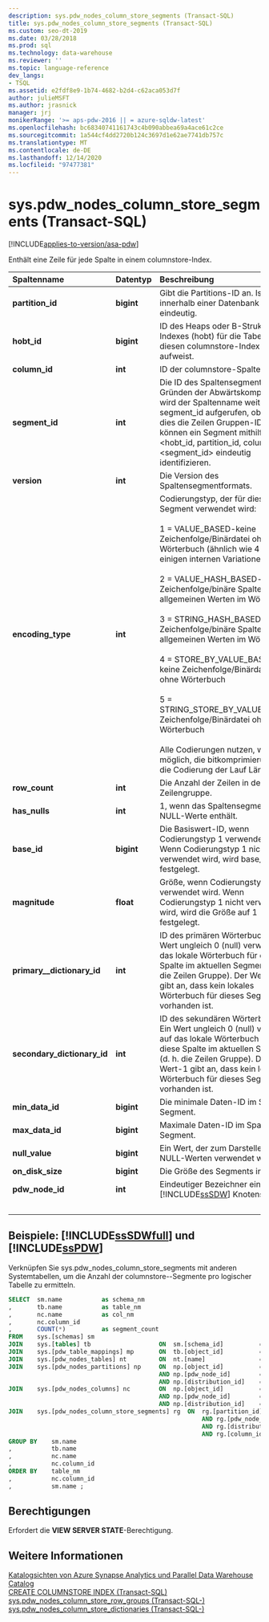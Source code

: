 ```yaml
---
description: sys.pdw_nodes_column_store_segments (Transact-SQL)
title: sys.pdw_nodes_column_store_segments (Transact-SQL)
ms.custom: seo-dt-2019
ms.date: 03/28/2018
ms.prod: sql
ms.technology: data-warehouse
ms.reviewer: ''
ms.topic: language-reference
dev_langs:
- TSQL
ms.assetid: e2fdf8e9-1b74-4682-b2d4-c62aca053d7f
author: julieMSFT
ms.author: jrasnick
manager: jrj
monikerRange: '>= aps-pdw-2016 || = azure-sqldw-latest'
ms.openlocfilehash: bc68340741161743c4b090abbea69a4ace61c2ce
ms.sourcegitcommit: 1a544cf4dd2720b124c3697d1e62ae7741db757c
ms.translationtype: MT
ms.contentlocale: de-DE
ms.lasthandoff: 12/14/2020
ms.locfileid: "97477381"
---
```

# <a name="syspdw_nodes_column_store_segments-transact-sql"></a>sys.pdw_nodes_column_store_segments (Transact-SQL)

[!INCLUDE[applies-to-version/asa-pdw](../../includes/applies-to-version/asa-pdw.md)]

Enthält eine Zeile für jede Spalte in einem columnstore-Index.

| Spaltenname                 | Datentyp  | Beschreibung                                                  |
| :-------------------------- | :--------- | :----------------------------------------------------------- |
| **partition_id**            | **bigint** | Gibt die Partitions-ID an. Ist innerhalb einer Datenbank eindeutig.     |
| **hobt_id**                 | **bigint** | ID des Heaps oder B-Struktur-Indexes (hobt) für die Tabelle, die diesen columnstore-Index aufweist. |
| **column_id**               | **int**    | ID der columnstore-Spalte.                                |
| **segment_id**              | **int**    | Die ID des Spaltensegments. Aus Gründen der Abwärtskompatibilität wird der Spaltenname weiterhin segment_id aufgerufen, obwohl dies die Zeilen Gruppen-ID ist. Sie können ein Segment mithilfe <hobt_id, partition_id, column_id>, <segment_id> eindeutig identifizieren. |
| **version**                 | **int**    | Die Version des Spaltensegmentformats.                        |
| **encoding_type**           | **int**    | Codierungstyp, der für dieses Segment verwendet wird:<br /><br /> 1 = VALUE_BASED-keine Zeichenfolge/Binärdatei ohne Wörterbuch (ähnlich wie 4 mit einigen internen Variationen)<br /><br /> 2 = VALUE_HASH_BASED-nicht-Zeichenfolge/binäre Spalte mit allgemeinen Werten im Wörterbuch<br /><br /> 3 = STRING_HASH_BASED Zeichenfolge/binäre Spalte mit allgemeinen Werten im Wörterbuch<br /><br /> 4 = STORE_BY_VALUE_BASED-keine Zeichenfolge/Binärdatei ohne Wörterbuch<br /><br /> 5 = STRING_STORE_BY_VALUE_BASED Zeichenfolge/Binärdatei ohne Wörterbuch<br /><br /> Alle Codierungen nutzen, wenn möglich, die bitkomprimierung und die Codierung der Lauf Länge. |
| **row_count**               | **int**    | Die Anzahl der Zeilen in der Zeilengruppe.                             |
| **has_nulls**               | **int**    | 1, wenn das Spaltensegment NULL-Werte enthält.                     |
| **base_id**                 | **bigint** | Die Basiswert-ID, wenn Codierungstyp 1 verwendet wird.  Wenn Codierungstyp 1 nicht verwendet wird, wird base_id auf 1 festgelegt. |
| **magnitude**               | **float**  | Größe, wenn Codierungstyp 1 verwendet wird.  Wenn Codierungstyp 1 nicht verwendet wird, wird die Größe auf 1 festgelegt. |
| **primary__dictionary_id**  | **int**    | ID des primären Wörterbuchs. Ein Wert ungleich 0 (null) verweist auf das lokale Wörterbuch für diese Spalte im aktuellen Segment (d. h. die Zeilen Gruppe). Der Wert-1 gibt an, dass kein lokales Wörterbuch für dieses Segment vorhanden ist. |
| **secondary_dictionary_id** | **int**    | ID des sekundären Wörterbuchs. Ein Wert ungleich 0 (null) verweist auf das lokale Wörterbuch für diese Spalte im aktuellen Segment (d. h. die Zeilen Gruppe). Der Wert-1 gibt an, dass kein lokales Wörterbuch für dieses Segment vorhanden ist. |
| **min_data_id**             | **bigint** | Die minimale Daten-ID im Spalten Segment.                       |
| **max_data_id**             | **bigint** | Maximale Daten-ID im Spalten Segment.                       |
| **null_value**              | **bigint** | Ein Wert, der zum Darstellen von NULL-Werten verwendet wird.                               |
| **on_disk_size**            | **bigint** | Die Größe des Segments in Byte.                                    |
| **pdw_node_id**             | **int**    | Eindeutiger Bezeichner eines [!INCLUDE[ssSDW](../../includes/sssdw-md.md)] Knotens. |
| &nbsp; | &nbsp; | &nbsp; |

## <a name="examples-sssdwfull-and-sspdw"></a>Beispiele: [!INCLUDE[ssSDWfull](../../includes/sssdwfull-md.md)] und [!INCLUDE[ssPDW](../../includes/sspdw-md.md)]

Verknüpfen Sie sys.pdw_nodes_column_store_segments mit anderen Systemtabellen, um die Anzahl der columnstore--Segmente pro logischer Tabelle zu ermitteln.

```sql
SELECT  sm.name           as schema_nm
,       tb.name           as table_nm
,       nc.name           as col_nm
,       nc.column_id
,       COUNT(*)          as segment_count
FROM    sys.[schemas] sm
JOIN    sys.[tables] tb                   ON  sm.[schema_id]          = tb.[schema_id]
JOIN    sys.[pdw_table_mappings] mp       ON  tb.[object_id]          = mp.[object_id]
JOIN    sys.[pdw_nodes_tables] nt         ON  nt.[name]               = mp.[physical_name]
JOIN    sys.[pdw_nodes_partitions] np     ON  np.[object_id]          = nt.[object_id]
                                          AND np.[pdw_node_id]        = nt.[pdw_node_id]
                                          AND np.[distribution_id]    = nt.[distribution_id]
JOIN    sys.[pdw_nodes_columns] nc        ON  np.[object_id]          = nc.[object_id]
                                          AND np.[pdw_node_id]        = nc.[pdw_node_id]
                                          AND np.[distribution_id]    = nc.[distribution_id]
JOIN    sys.[pdw_nodes_column_store_segments] rg  ON  rg.[partition_id]         = np.[partition_id]
                                                      AND rg.[pdw_node_id]      = np.[pdw_node_id]
                                                      AND rg.[distribution_id]  = np.[distribution_id]
                                                      AND rg.[column_id]        = nc.[column_id]
GROUP BY    sm.name
,           tb.name
,           nc.name
,           nc.column_id  
ORDER BY    table_nm
,           nc.column_id
,           sm.name ;
```

## <a name="permissions"></a>Berechtigungen

Erfordert die **VIEW SERVER STATE**-Berechtigung.

## <a name="see-also"></a>Weitere Informationen

[Katalogsichten von Azure Synapse Analytics und Parallel Data Warehouse Catalog](../../relational-databases/system-catalog-views/sql-data-warehouse-and-parallel-data-warehouse-catalog-views.md)  
[CREATE COLUMNSTORE INDEX &#40;Transact-SQL&#41;](../../t-sql/statements/create-columnstore-index-transact-sql.md)  
[sys.pdw_nodes_column_store_row_groups &#40;Transact-SQL-&#41;](../../relational-databases/system-catalog-views/sys-pdw-nodes-column-store-row-groups-transact-sql.md)  
[sys.pdw_nodes_column_store_dictionaries &#40;Transact-SQL-&#41;](../../relational-databases/system-catalog-views/sys-pdw-nodes-column-store-dictionaries-transact-sql.md)
